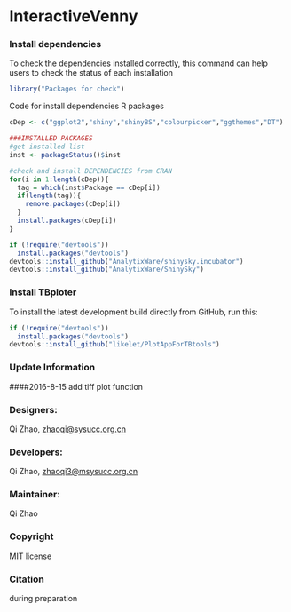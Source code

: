 # InteractiveVenny


### Install dependencies
To check the dependencies installed correctly, this command can help users to check the status of each installation<br/>
```R
library("Packages for check")
```
Code for install dependencies R packages 
```R
cDep <- c("ggplot2","shiny","shinyBS","colourpicker","ggthemes","DT")

###INSTALLED PACKAGES
#get installed list
inst <- packageStatus()$inst

#check and install DEPENDENCIES from CRAN
for(i in 1:length(cDep)){
  tag = which(inst$Package == cDep[i])
  if(length(tag)){
    remove.packages(cDep[i])
  }
  install.packages(cDep[i])
}

if (!require("devtools"))
  install.packages("devtools")
devtools::install_github("AnalytixWare/shinysky.incubator")
devtools::install_github("AnalytixWare/ShinySky")

```
### Install TBploter
To install the latest development build directly from GitHub, run this:

```R
if (!require("devtools"))
  install.packages("devtools")
devtools::install_github("likelet/PlotAppForTBtools")
```
### Update Information
####2016-8-15
add tiff plot function 

### Designers:
Qi Zhao, zhaoqi@sysucc.org.cn<br/>

### Developers:
Qi Zhao, zhaoqi3@msysucc.org.cn <br/>

### Maintainer:
Qi Zhao

### Copyright
MIT license

### Citation 
during preparation
